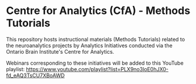 # Centre for Analytics (CfA) - Methods Tutorials

This repository hosts instructional materials (Methods Tutorials) related to the neuroanalytics projects by Analytics Initiatives conducted via the Ontario Brain Institute's Centre for Analytics.

Webinars corresponding to these initiatives will be added to this YouTube playlist: https://www.youtube.com/playlist?list=PLX9no3loE0hJX0-fd_eAQ3TsCU7XBoAWD


